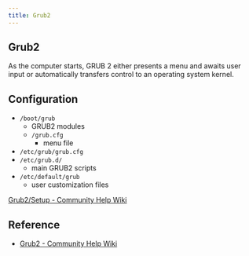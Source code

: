 ```yaml
---
title: Grub2
---
```


## Grub2
As the computer starts, GRUB 2 either presents a menu and awaits user input or automatically transfers control to an operating system kernel.

## Configuration

* `/boot/grub`
    * GRUB2 modules
    * `/grub.cfg`
        * menu file
* `/etc/grub/grub.cfg`
* `/etc/grub.d/`
    * main GRUB2 scripts
* `/etc/default/grub`
    * user customization files


[Grub2/Setup \- Community Help Wiki](https://help.ubuntu.com/community/Grub2/Setup#File_Structure)


## Reference
* [Grub2 \- Community Help Wiki](https://help.ubuntu.com/community/Grub2?)
